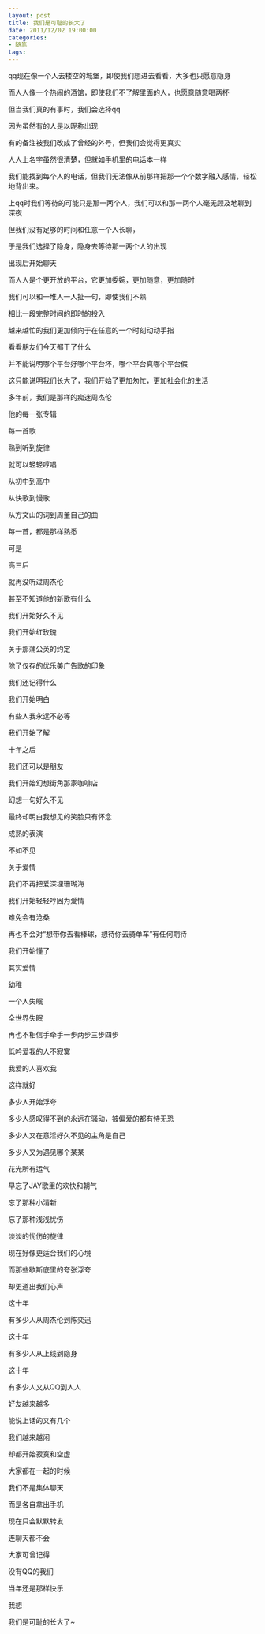 ```yaml
---
layout: post
title: 我们是可耻的长大了
date: 2011/12/02 19:00:00
categories: 
- 随笔
tags: 
---
```


qq现在像一个人去楼空的城堡，即使我们想进去看看，大多也只愿意隐身

而人人像一个热闹的酒馆，即使我们不了解里面的人，也愿意随意喝两杯

但当我们真的有事时，我们会选择qq

因为虽然有的人是以昵称出现

有的备注被我们改成了曾经的外号，但我们会觉得更真实

人人上名字虽然很清楚，但就如手机里的电话本一样

我们能找到每个人的电话，但我们无法像从前那样把那一个个数字融入感情，轻松地背出来。

上qq时我们等待的可能只是那一两个人，我们可以和那一两个人毫无顾及地聊到深夜

但我们没有足够的时间和任意一个人长聊，

于是我们选择了隐身，隐身去等待那一两个人的出现

出现后开始聊天

而人人是个更开放的平台，它更加委婉，更加随意，更加随时

我们可以和一堆人一人扯一句，即使我们不熟

相比一段完整时间的即时的投入

越来越忙的我们更加倾向于在任意的一个时刻动动手指

看看朋友们今天都干了什么

并不能说明哪个平台好哪个平台坏，哪个平台真哪个平台假

这只能说明我们长大了，我们开始了更加匆忙，更加社会化的生活

多年前，我们是那样的痴迷周杰伦

他的每一张专辑

每一首歌

熟到听到旋律

就可以轻轻哼唱

从初中到高中

从快歌到慢歌

从方文山的词到周董自己的曲

每一首，都是那样熟悉

可是

高三后

就再没听过周杰伦

甚至不知道他的新歌有什么

我们开始好久不见

我们开始红玫瑰

关于那蒲公英的约定

除了仅存的优乐美广告歌的印象

我们还记得什么

我们开始明白

有些人我永远不必等

我们开始了解

十年之后

我们还可以是朋友

我们开始幻想街角那家咖啡店

幻想一句好久不见

最终却明白我想见的笑脸只有怀念

成熟的表演

不如不见

关于爱情

我们不再把爱深埋珊瑚海

我们开始轻轻哼因为爱情

难免会有沧桑

再也不会对“想带你去看棒球，想待你去骑单车”有任何期待

我们开始懂了

其实爱情

幼稚

一个人失眠

全世界失眠

再也不相信手牵手一步两步三步四步

低吟爱我的人不寂寞

我爱的人喜欢我

这样就好

多少人开始浮夸

多少人感叹得不到的永远在骚动，被偏爱的都有恃无恐

多少人又在意淫好久不见的主角是自己

多少人又为遇见哪个某某

花光所有运气

早忘了JAY歌里的欢快和朝气

忘了那种小清新

忘了那种浅浅忧伤

淡淡的忧伤的旋律

现在好像更适合我们的心境

而那些歇斯底里的夸张浮夸

却更道出我们心声

这十年

有多少人从周杰伦到陈奕迅

这十年

有多少人从上线到隐身

这十年

有多少人又从QQ到人人

好友越来越多

能说上话的又有几个

我们越来越闲

却都开始寂寞和空虚

大家都在一起的时候

我们不是集体聊天

而是各自拿出手机

现在只会默默转发

连聊天都不会

大家可曾记得

没有QQ的我们

当年还是那样快乐

我想

我们是可耻的长大了~

